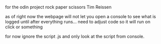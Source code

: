 for the odin project rock paper scissors
Tim Reissen

as of right now the webpage will not let you open a console to see what is logged until after everything runs...
need to adjust code so it will run on click or something

for now ignore the script .js and only look at the script from console. 